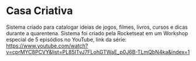 # Casa Criativa
Sistema criado para catalogar ideias de jogos, filmes, livros, cursos e dicas durante a quarentena. Sistema foi criado pela Rocketseat em um Workshop especial de 5 episódios no YouTube, link da série: https://www.youtube.com/watch?v=cprMYC8PCVY&list=PL85ITvJ7FLohGTWaE_p0J6B-TLmQbN4ka&index=1
